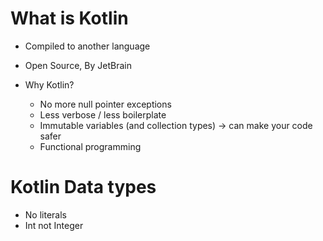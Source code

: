 # What is Kotlin
- Compiled to another language
- Open Source, By JetBrain

- Why Kotlin?
    - No more null pointer exceptions
    - Less verbose / less boilerplate
    - Immutable variables (and collection types) -> can make your code safer
    - Functional programming

# Kotlin Data types
- No literals
- Int not Integer